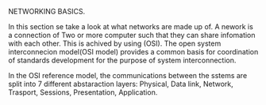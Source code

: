 NETWORKING BASICS.

In this section se take a look at what networks are made up of. A nework is a connection of Two or more computer such that they can share infomation with each other. This is achived by using (OSI). The open system interconnecion model(OSI model) provides a common basis for coordination of standards development for the purpose of system interconnection.

In the OSI reference model, the communications between the sstems are split into 7 different abstaraction layers: Physical, Data link, Network, Trasport, Sessions, Presentation, Application.
